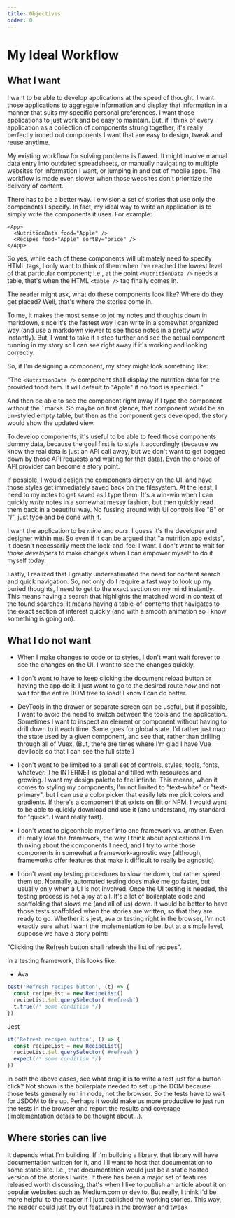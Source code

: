 ```yaml
---
title: Objectives
order: 0
---
```


# My Ideal Workflow

## What I want
I want to be able to develop applications at the speed of thought. I want those applications to aggregate information and display that information in a manner that suits my specific personal preferences. I want those applications to just work and be easy to maintain. But, if I think of every application as a collection of components strung together, it's really perfectly ironed out components I want that are easy to design, tweak and reuse anytime.

My existing workflow for solving problems is flawed. It might involve manual data entry into outdated spreadsheets, or manually navigating to multiple websites for information I want, or jumping in and out of mobile apps. The workflow is made even slower when those websites don't prioritize the delivery of content.

There has to be a better way. I envision a set of stories that use only the components I specify. In fact, my ideal way to write an application is to simply write the components it uses. For example:

```
<App>
  <NutritionData food="Apple" />
  <Recipes food="Apple" sortBy="price" />  
</App>
```

So yes, while each of these components will ultimately need to specify HTML tags, I only want to think of them when I've reached the lowest level of that particular component; i.e., at the point `<NutritionData />` needs a table, that's when the HTML `<table />` tag finally comes in. 


The reader might ask, what do these components look like? Where do they get placed?  Well, that's where the stories come in. 


To me, it makes the most sense to jot my notes and thoughts down in markdown, since it's the fastest way I can write in a somewhat organized way (and use a markdown viewer to see those notes in a pretty way instantly). But, I want to take it a step further and see the actual component running in my story so I can see right away if it's working and looking correctly. 

So, if I'm designing a component, my story might look something like:

"The `<NutritionData />` component shall display the nutrition data for the provided food item. It will default to "Apple" if no food is specified. "

And then be able to see the component right away if I type the component without the ` marks. So maybe on first glance, that component would be an un-styled empty table, but then as the component gets developed, the story would show the updated view.

To develop components, it's useful to be able to feed those components dummy data, because the goal first is to style it accordingly (because we know the real data is just an API call away, but we don't want to get bogged down by those API requests and waiting for that data). Even the choice of API provider can become a story point. 

If possible, I would design the components directly on the UI, and have those styles get immediately saved back on the filesystem. At the least, I need to my notes to get saved as I type them. It's a win-win when I can quickly *write* notes in a somewhat messy fashion, but then quickly read them back in a beautiful way. No fussing around with UI controls like "B" or "*I*", just type and be done with it.

I want the application to be *mine* and *ours*. I guess it's the developer and designer within me. So even if it can be argued that "a nutrition app exists", it doesn't necessarily meet the look-and-feel I want. I don't want to wait for *those developers* to make changes when I can empower myself to do it myself today. 

Lastly, I realized that I greatly underestimated the need for content search and quick navigation. So, not only do I require a fast way to look up my buried thoughts, I need to get to the exact section on my mind instantly. This means having a search that highlights the matched word in context of the found searches. It means having a table-of-contents that navigates to the exact section of interest quickly (and with a smooth animation so I know something is going on).  

## What I do not want

* When I make changes to code or to styles, I don't want wait forever to see the changes on the UI. I want to see the changes quickly. 

* I don't want to have to keep clicking the document reload button or having the app do it. I just want to go to the desired route *now* and not wait for the entire DOM tree to load! I know I can do better. 

* DevTools in the drawer or separate screen can be useful, but if possible, I want to avoid the need to switch between the tools and the application. Sometimes I want to inspect an element or component without having to drill down to it each time. Same goes for global state. I'd rather just map the state used by a given component, and see that, rather than drilling through all of Vuex. (But, there are times where I'm glad I have Vue devTools so that I can see the full state!)

* I don't want to be limited to a small set of controls, styles, tools, fonts, whatever. The INTERNET is global and filled with resources and growing. I want my design palette to feel infinite. This means, when it comes to styling my components, I'm not limited to "text-white" or "text-primary", but I can use a color picker that easily lets me pick colors and gradients. If there's a component that exists on Bit or NPM, I would want to be able to quickly download and use it (and understand, my standard for "quick". I want really fast).

* I don't want to pigeonhole myself into one framework vs. another. Even if I really love the framework, the way I think about applications I'm thinking about the components I need, and I try to write those components in somewhat a framework-agnostic way (although, frameworks offer features that make it difficult to really be agnostic). 

* I don't want my testing procedures to slow me down, but rather speed them up. Normally, automated testing does make me go faster, but usually only when a UI is not involved. Once the UI testing is needed, the testing process is not a joy at all. It's a lot of boilerplate code and scaffolding that slows me (and all of us) down. It would be better to have those tests scaffolded when the stories are written, so that they are ready to go. Whether it's jest, ava or testing right in the browser, I'm not exactly sure what I want the implementation to be, but at a simple level, suppose we have a story point:

"Clicking the Refresh button shall refresh the list of recipes". 

In a testing framework, this looks like:

* Ava

```js
test('Refresh recipes button', (t) => {
  const recipeList = new RecipeList() 
  recipeList.$el.querySelector('#refresh')
  t.true(/* some condition */)
})
```

Jest

```js
it('Refresh recipes button', () => {
  const recipeList = new RecipeList() 
  recipeList.$el.querySelector('#refresh')
  expect(/* some condition */)
})
```

In both the above cases, see what drag it is to write a test just for a button click? Not shown is the boilerplate needed to set up the DOM because those tests generally run in node, not the browser. So the tests have to wait for JSDOM to fire up. Perhaps it would make us more productive to just run the tests in the browser and report the results and coverage (implementation details to be thought about...). 

## Where stories can live


It depends what I'm building. If I'm building a library, that library will have documentation written for it, and I'll want to host that documentation to some static site. I.e., that documentation would just be a static hosted version of the stories I write. If there has been a major set of features released worth discussing, that's when I like to publish an article about it on popular websites such as Medium.com or dev.to. But really, I think I'd be more helpful to the reader if I just published the working stories. This way, the reader could just try out features in the browser and tweak 
